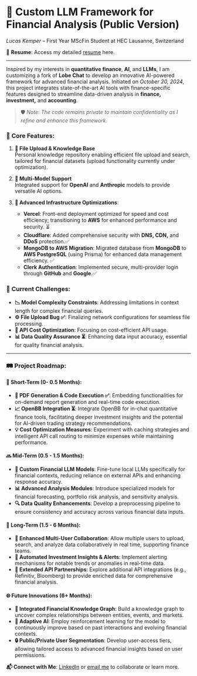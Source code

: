 # 🎯 **Custom LLM Framework for Financial Analysis (Public Version)**

*Lucas Kemper* – First Year MScFin Student at HEC Lausanne, Switzerland

📄 **Resume**: Access my detailed [resume](https://rebrand.ly/f6nwr7j) here.

---

Inspired by my interests in **quantitative finance**, **AI**, and **LLMs**, I am customizing a fork of **Lobe Chat** to develop an innovative AI-powered framework for advanced financial analysis. Initiated on *October 20, 2024*, this project integrates state-of-the-art AI tools with finance-specific features designed to streamline data-driven analysis in **finance, investment,** and **accounting**.

> 🛡️ *Note*: *The code remains private to maintain confidentiality as I refine and enhance this framework.*

### 🌟 **Core Features**:
1. **📂 File Upload & Knowledge Base**  
   Personal knowledge repository enabling efficient file upload and search, tailored for financial datasets (upload functionality currently under optimization).
   
2. **🔄 Multi-Model Support**  
   Integrated support for **OpenAI** and **Anthropic** models to provide versatile AI options.

3. **🚀 Advanced Infrastructure Optimizations**:
   - **Vercel**: Front-end deployment optimized for speed and cost efficiency; transitioning to **AWS** for enhanced performance and security. ⏳
   - **Cloudflare**: Added comprehensive security with **DNS, CDN,** and **DDoS** protection.✅
   - **MongoDB to AWS Migration**: Migrated database from **MongoDB** to **AWS PostgreSQL** (using Prisma) for enhanced data management efficiency. ✅
   - **Clerk Authentication**: Implemented secure, multi-provider login through **GitHub** and **Google**.✅

### 🧩 **Current Challenges**:
- **📉 Model Complexity Constraints**: Addressing limitations in context length for complex financial queries.
- **⚙️ File Upload Bug ✅**: Finalizing network configurations for seamless file processing.
- **💸 API Cost Optimization**: Focusing on cost-efficient API usage.
- **📊 Data Quality Assurance ⏳**: Enhancing data input accuracy, essential for quality financial analysis.

---

### 🛤️ **Project Roadmap**:

#### 🚩 **Short-Term (0- 0.5 Months)**:
   - **📑 PDF Generation & Code Execution ✅**: Embedding functionalities for on-demand report generation and real-time code execution.
   - **📈 OpenBB Integration ⏳**: Integrate OpenBB for in-chat quantitative finance tools, facilitating deeper investment insights and the potential for AI-driven trading strategy recommendations.
   - **💡 Cost Optimization Measures**: Experiment with caching strategies and intelligent API call routing to minimize expenses while maintaining performance.

#### 🔜 **Mid-Term (0.5 - 1.5 Months)**:
   - **🧠 Custom Financial LLM Models**: Fine-tune local LLMs specifically for financial contexts, reducing reliance on external APIs and enhancing response accuracy.
   - **📊 Advanced Analysis Modules**: Introduce specialized models for financial forecasting, portfolio risk analysis, and sensitivity analysis.
   - **🔍 Data Quality Enhancements**: Develop a preprocessing pipeline to ensure consistency and accuracy across various financial data inputs.

#### 📅 **Long-Term (1.5 - 6 Months)**:
   - **👥 Enhanced Multi-User Collaboration**: Allow multiple users to upload, search, and analyze data collaboratively in real time, supporting finance teams.
   - **🚨 Automated Investment Insights & Alerts**: Implement alerting mechanisms for notable trends or anomalies in real-time data.
   - **🔗 Extended API Partnerships**: Explore additional API integrations (e.g., Refinitiv, Bloomberg) to provide enriched data for comprehensive financial analysis.

#### 🌐 **Future Innovations (6+ Months)**:
   - **🧩 Integrated Financial Knowledge Graph**: Build a knowledge graph to uncover complex relationships between entities, events, and markets.
   - **🤖 Adaptive AI**: Employ reinforcement learning for the model to continuously improve based on past interactions and evolving financial contexts.
   - **🔒 Public/Private User Segmentation**: Develop user-access tiers, allowing tailored access to advanced financial insights based on user permissions.

**📬 Connect with Me**: [LinkedIn](https://rebrand.ly/2ods4c7) or [email me](mailto:lucas.kemper@unil.ch) to collaborate or learn more.